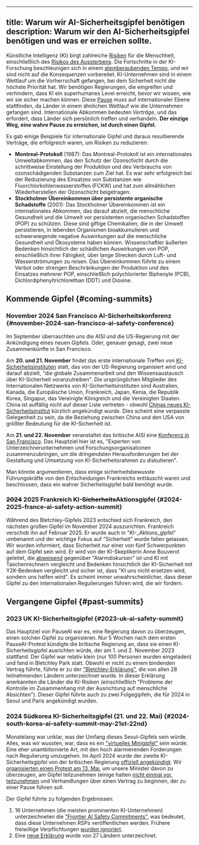 

---
title: Warum wir AI-Sicherheitsgipfel benötigen
description: Warum wir den AI-Sicherheitsgipfel benötigen und was er erreichen sollte.
---

Künstliche Intelligenz (KI) birgt zahlreiche [Risiken](/risks) für die Menschheit, einschließlich des [Risikos des Aussterbens](/xrisk).
Die Fortschritte in der KI-Forschung beschleunigen sich in einem [atemberaubenden Tempo](/urgency), und wir sind nicht auf die Konsequenzen vorbereitet.
KI-Unternehmen sind in einem Wettlauf um die Vorherrschaft gefangen, bei dem Sicherheit nicht die höchste Priorität hat.
Wir benötigen Regierungen, die eingreifen und verhindern, dass KI ein superhumanes Level erreicht, bevor wir wissen, wie wir sie sicher machen können.
Diese [Pause](/proposal) muss auf internationaler Ebene stattfinden, da Länder in einem ähnlichen Wettlauf wie die Unternehmen gefangen sind.
Internationale Abkommen bedeuten _Verträge_, und das erfordert, dass Länder sich persönlich treffen und verhandeln.
**Der einzige Weg, eine wahre Pause zu erreichen, ist durch einen Gipfel.**

Es gab einige Beispiele für internationale Gipfel und daraus resultierende Verträge, die erfolgreich waren, um Risiken zu reduzieren:

- **Montreal-Protokoll** (1987): Das Montreal-Protokoll ist ein internationales Umweltabkommen, das den Schutz der Ozonschicht durch die schrittweise Einstellung der Produktion und des Verbrauchs von ozonschädigenden Substanzen zum Ziel hat. Es war sehr erfolgreich bei der Reduzierung des Einsatzes von Substanzen wie Fluorchlorkohlenwasserstoffen (FCKW) und hat zum allmählichen Wiederherstellen der Ozonschicht beigetragen.
- **Stockholmer Übereinkommen über persistente organische Schadstoffe** (2001): Das Stockholmer Übereinkommen ist ein internationales Abkommen, das darauf abzielt, die menschliche Gesundheit und die Umwelt vor persistenten organischen Schadstoffen (POP) zu schützen. Diese sind giftige Chemikalien, die in der Umwelt persistieren, in lebenden Organismen bioakkumulieren und schwerwiegende negative Auswirkungen auf die menschliche Gesundheit und Ökosysteme haben können. Wissenschaftler äußerten Bedenken hinsichtlich der schädlichen Auswirkungen von POP, einschließlich ihrer Fähigkeit, über lange Strecken durch Luft- und Wasserströmungen zu reisen. Das Übereinkommen führte zu einem Verbot oder strengen Beschränkungen der Produktion und des Einsatzes mehrerer POP, einschließlich polychlorierter Biphenyle (PCB), Dichlordiphenyltrichlorethan (DDT) und Dioxine.

## Kommende Gipfel {#coming-summits}

### November 2024 San Francisco AI-Sicherheitskonferenz {#november-2024-san-francisco-ai-safety-conference}

Im September überraschten uns die AISI und die US-Regierung mit der Ankündigung eines neuen Gipfels.
Oder, genauer gesagt, zwei neue Zusammenkünfte in San Francisco.

Am **20. und 21. November** findet das erste internationale Treffen von [KI-Sicherheitsinstituten](https://www.commerce.gov/news/press-releases/2024/09/us-secretary-commerce-raimondo-and-us-secretary-state-blinken-announce) statt, das von der US-Regierung organisiert wird und darauf abzielt, "die globale Zusammenarbeit und den Wissensaustausch über KI-Sicherheit voranzutreiben".
Die ursprünglichen Mitglieder des Internationalen Netzwerks von KI-Sicherheitsinstituten sind Australien, Kanada, die Europäische Union, Frankreich, Japan, Kenia, die Republik Korea, Singapur, das Vereinigte Königreich und die Vereinigten Staaten.
China ist auffällig nicht auf dieser Liste vertreten - obwohl [Chinas neues KI-Sicherheitsinstitut](https://x.com/yi_zeng/status/1831133250946838740) kürzlich angekündigt wurde.
Dies scheint eine verpasste Gelegenheit zu sein, da die Beziehung zwischen China und den USA von größter Bedeutung für die KI-Sicherheit ist.

Am **21. und 22. November** veranstaltet das britische AISI eine [Konferenz in San Francisco](https://www.aisi.gov.uk/work/conference-on-frontier-ai-safety-frameworks).
Das Hauptziel hier ist es, "Experten von Unterzeichnerunternehmen und Forschungsorganisationen zusammenzubringen, um die dringendsten Herausforderungen bei der Gestaltung und Umsetzung von KI-Sicherheitsrahmen zu diskutieren".

Man könnte argumentieren, dass einige sicherheitsbewusste Führungskräfte von den Entscheidungen Frankreichs enttäuscht waren und beschlossen, dass ein wahrer Sicherheitsgipfel bald benötigt wurde.

### ~~2024~~ 2025 Frankreich KI-~~Sicherheits~~Aktionsgipfel {#2024-2025-france-ai-safety-action-summit}

Während des Bletchley-Gipfels 2023 entschied sich Frankreich, den nächsten großen Gipfel im November 2024 auszurichten.
Frankreich verschob ihn auf Februar 2025.
Er wurde auch in "KI-_Aktions_gipfel" umbenannt und der wichtige Fokus auf "Sicherheit" wurde fallen gelassen.
Wir wurden informiert, dass Sicherheit nur einer von fünf Schwerpunkten auf dem Gipfel sein wird.
Er wird von der KI-Skeptikerin Anne Bouverot geleitet, die [abweisend](https://legrandcontinent-eu.translate.goog/es/2023/12/08/la-ia-no-nos-sustituira-una-conversacion-con-anne-bouverot-yann-le-cun-y-alexandre-viros/?_x_tr_sl=es&_x_tr_tl=en&_x_tr_hl=en&_x_tr_pto=sc) gegenüber "Alarmdiskursen" ist und KI mit Taschenrechnern vergleicht und Bedenken hinsichtlich der KI-Sicherheit mit Y2K-Bedenken vergleicht und sicher ist, dass "KI uns nicht ersetzen wird, sondern uns helfen wird".
Es scheint immer unwahrscheinlicher, dass dieser Gipfel zu den internationalen Regulierungen führen wird, die wir fordern.

## Vergangene Gipfel {#past-summits}

### 2023 UK KI-Sicherheitsgipfel {#2023-uk-ai-safety-summit}

Das Hauptziel von PauseAI war es, eine Regierung davon zu überzeugen, einen solchen Gipfel zu organisieren.
Nur 5 Wochen nach dem ersten PauseAI-Protest kündigte die britische Regierung an, dass sie einen KI-Sicherheitsgipfel ausrichten würde, der am 1. und 2. November 2023 stattfand.
Der Gipfel war relativ klein (nur 100 Personen wurden eingeladen) und fand in Bletchley Park statt.
Obwohl er nicht zu einem bindenden Vertrag führte, führte er zu der ["Bletchley-Erklärung"](https://www.gov.uk/government/publications/ai-safety-summit-2023-the-bletchley-declaration/the-bletchley-declaration-by-countries-attending-the-ai-safety-summit-1-2-november-2023), die von allen 28 teilnehmenden Ländern unterzeichnet wurde.
In dieser Erklärung anerkannten die Länder die KI-Risiken (einschließlich "Probleme der Kontrolle im Zusammenhang mit der Ausrichtung auf menschliche Absichten").
Dieser Gipfel führte auch zu zwei Folgegipfeln, die für 2024 in Seoul und Paris angekündigt wurden.

### 2024 Südkorea KI-Sicherheitsgipfel (21. und 22. Mai) {#2024-south-korea-ai-safety-summit-may-21st-22nd}

Monatelang war unklar, was der Umfang dieses Seoul-Gipfels sein würde.
Alles, was wir wussten, war, dass es ein ["virtuelles Minigipfel"](https://www.bracknellnews.co.uk/news/national/23898764.ai-safety-institute-will-make-uk-global-hub-rishi-sunak-says/) sein würde.
Eine eher unambitionierte Art, mit den hoch alarmierenden Forderungen nach Regulierung umzugehen.
Im April 2024 wurde der zweite KI-Sicherheitsgipfel von der britischen Regierung [offiziell angekündigt](https://www.gov.uk/government/news/uk-and-republic-of-korea-to-build-on-legacy-of-bletchley-park).
Wir [organisierten einen Protest am 13. Mai](/2024-may), um unsere Minister davon zu überzeugen, am Gipfel teilzunehmen (einige hatten [nicht einmal vor, teilzunehmen](https://www.reuters.com/technology/second-global-ai-safety-summit-faces-tough-questions-lower-turnout-2024-04-29/) und Verhandlungen über einen Vertrag zu beginnen, der zu einer Pause führen soll.

Der Gipfel führte zu folgenden Ergebnissen:

1. 16 Unternehmen (die meisten prominenten KI-Unternehmen) unterzeichneten die ["Frontier AI Safety Commitments"](https://www.gov.uk/government/news/historic-first-as-companies-spanning-north-america-asia-europe-and-middle-east-agree-safety-commitments-on-development-of-ai?utm_source=substack&utm_medium=email), was bedeutet, dass diese Unternehmen RSPs veröffentlichen werden. Frühere freiwillige Verpflichtungen [wurden ignoriert](https://www.politico.eu/article/rishi-sunak-ai-testing-tech-ai-safety-institute/).
2. Eine [neue Erklärung](https://www.gov.uk/government/publications/seoul-ministerial-statement-for-advancing-ai-safety-innovation-and-inclusivity-ai-seoul-summit-2024/seoul-ministerial-statement-for-advancing-ai-safety-innovation-and-inclusivity-ai-seoul-summit-2024) wurde von 27 Ländern unterzeichnet.